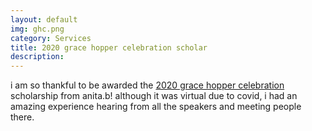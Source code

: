 ```yaml
---
layout: default
img: ghc.png
category: Services
title: 2020 grace hopper celebration scholar
description:
---
```

i am so thankful to be awarded the [2020 grace hopper celebration](https://ghc.anitab.org/) scholarship from anita.b! although it was virtual due to covid, i had an amazing
experience hearing from all the speakers and meeting people there.
